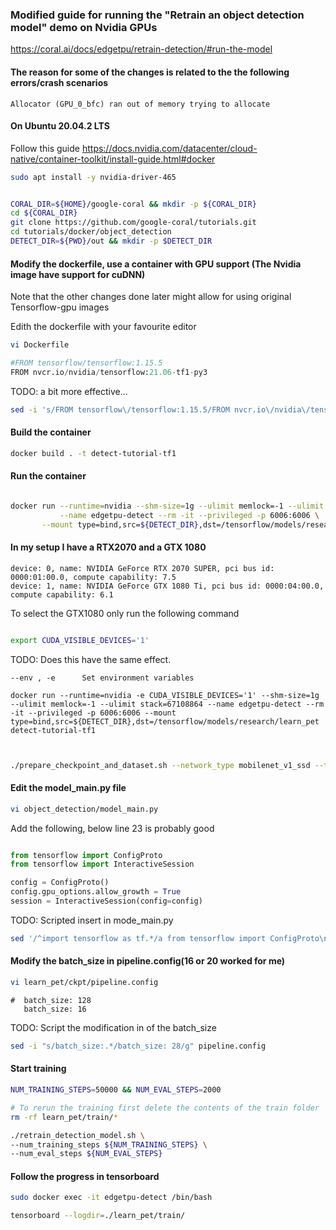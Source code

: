 ### Modified guide for running the "Retrain an object detection model" demo on Nvidia GPUs

https://coral.ai/docs/edgetpu/retrain-detection/#run-the-model


#### The reason for some of the changes is related to the the following errors/crash scenarios
```
Allocator (GPU_0_bfc) ran out of memory trying to allocate	
```

#### On Ubuntu 20.04.2 LTS
Follow this guide https://docs.nvidia.com/datacenter/cloud-native/container-toolkit/install-guide.html#docker
```bash
sudo apt install -y nvidia-driver-465
```




```bash

CORAL_DIR=${HOME}/google-coral && mkdir -p ${CORAL_DIR}
cd ${CORAL_DIR}
git clone https://github.com/google-coral/tutorials.git
cd tutorials/docker/object_detection
DETECT_DIR=${PWD}/out && mkdir -p $DETECT_DIR

```

#### Modify the dockerfile, use a container with GPU support (The Nvidia image have support for cuDNN)
Note that the other changes done later might allow for using original Tensorflow-gpu images

Edith the dockerfile with your favourite editor
```bash
vi Dockerfile
```
```python
#FROM tensorflow/tensorflow:1.15.5
FROM nvcr.io/nvidia/tensorflow:21.06-tf1-py3
```
TODO: a bit more effective...
```bash
sed -i 's/FROM tensorflow\/tensorflow:1.15.5/FROM nvcr.io\/nvidia\/tensorflow:21.06-tf1-py3/g' Dockerfile
```
#### Build the container
```bash
docker build . -t detect-tutorial-tf1
```


#### Run the container
```bash

docker run --runtime=nvidia --shm-size=1g --ulimit memlock=-1 --ulimit stack=67108864 \
           --name edgetpu-detect --rm -it --privileged -p 6006:6006 \
	   --mount type=bind,src=${DETECT_DIR},dst=/tensorflow/models/research/learn_pet detect-tutorial-tf1
```

#### In my setup I have a RTX2070 and a GTX 1080
```
device: 0, name: NVIDIA GeForce RTX 2070 SUPER, pci bus id: 0000:01:00.0, compute capability: 7.5
device: 1, name: NVIDIA GeForce GTX 1080 Ti, pci bus id: 0000:04:00.0, compute capability: 6.1
```

To select the GTX1080 only run the following command
```bash

export CUDA_VISIBLE_DEVICES='1'

```

TODO: Does this have the same effect. 
```
--env , -e 		Set environment variables

docker run --runtime=nvidia -e CUDA_VISIBLE_DEVICES='1' --shm-size=1g --ulimit memlock=-1 --ulimit stack=67108864 --name edgetpu-detect --rm -it --privileged -p 6006:6006 --mount type=bind,src=${DETECT_DIR},dst=/tensorflow/models/research/learn_pet detect-tutorial-tf1


```


```bash

./prepare_checkpoint_and_dataset.sh --network_type mobilenet_v1_ssd --train_whole_model true

```


#### Edit the model_main.py file
```bash
vi object_detection/model_main.py
```
Add the following, below line 23 is probably good
```python

from tensorflow import ConfigProto
from tensorflow import InteractiveSession

config = ConfigProto()
config.gpu_options.allow_growth = True
session = InteractiveSession(config=config)
```

TODO: Scripted insert in mode_main.py
```bash
sed '/^import tensorflow as tf.*/a from tensorflow import ConfigProto\nfrom tensorflow import InteractiveSession\nconfig = ConfigProto()\nconfig.gpu_options.allow_growth = True\nsession = InteractiveSession(config=config)\n' model_main.py
```

#### Modify the batch_size in pipeline.config(16 or 20 worked for me)
```bash
vi learn_pet/ckpt/pipeline.config 
```
```
#  batch_size: 128
   batch_size: 16
```
TODO: Script the modification in of the batch_size
```bash
sed -i "s/batch_size:.*/batch_size: 28/g" pipeline.config
```

#### Start training
```bash
NUM_TRAINING_STEPS=50000 && NUM_EVAL_STEPS=2000

# To rerun the training first delete the contents of the train folder
rm -rf learn_pet/train/*

./retrain_detection_model.sh \
--num_training_steps ${NUM_TRAINING_STEPS} \
--num_eval_steps ${NUM_EVAL_STEPS}
```

#### Follow the progress in tensorboard
```bash
sudo docker exec -it edgetpu-detect /bin/bash
```

```bash
tensorboard --logdir=./learn_pet/train/
```
